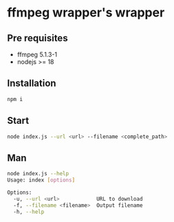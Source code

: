 # ffmpeg wrapper's wrapper

## Pre requisites

- ffmpeg 5.1.3-1
- nodejs >= 18

## Installation

```bash
npm i
```

## Start

```bash
node index.js --url <url> --filename <complete_path>
```

## Man

```bash
node index.js --help
Usage: index [options]

Options:
  -u, --url <url>            URL to download
  -f, --filename <filename>  Output filename
  -h, --help
```
